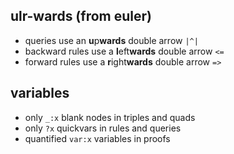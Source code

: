 ## ulr-wards (from euler)

- queries use an **u**p**wards** double arrow `|^|`
- backward rules use a **l**eft**wards** double arrow `<=`
- forward rules use a **r**ight**wards** double arrow `=>`

## variables

- only `_:x` blank nodes in triples and quads
- only `?x` quickvars in rules and queries
- quantified `var:x` variables in proofs
